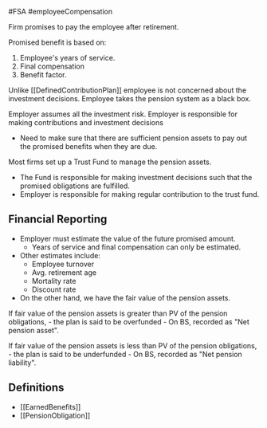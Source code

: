 #FSA #employeeCompensation 

Firm promises to pay the employee after retirement.

Promised benefit is based on: 
1. Employee's years of service. 
2. Final compensation 
3. Benefit factor. 

Unlike [[DefinedContributionPlan]] employee is not concerned about the investment decisions. 
Employee takes the pension system as a black box.

Employer assumes all the investment risk. 
Employer is responsible for making contributions and investment decisions 
- Need to make sure that there are sufficient pension assets to pay out the promised benefits when they are due. 

Most firms set up a Trust Fund to manage the pension assets. 
- The Fund is responsible for making investment decisions such that the promised obligations are fulfilled. 
- Employer is responsible for making regular contribution to the trust fund. 

## Financial Reporting 
- Employer must estimate the value of the future promised amount. 
	- Years of service and final compensation can only be estimated. 
- Other estimates include: 
	- Employee turnover 
	- Avg. retirement age 
	- Mortality rate 
	- Discount rate 
- On the other hand, we have the fair value of the pension assets. 

If fair value of the pension assets is greater than PV of the pension obligations, 
	- the plan is said to be overfunded
	- On BS, recorded as "Net pension asset". 
 
If fair value of the pension assets is less than PV of the pension obligations, 
	- the plan is said to be underfunded
	- On BS, recorded as "Net pension liability". 


## Definitions 
- [[EarnedBenefits]]
- [[PensionObligation]]